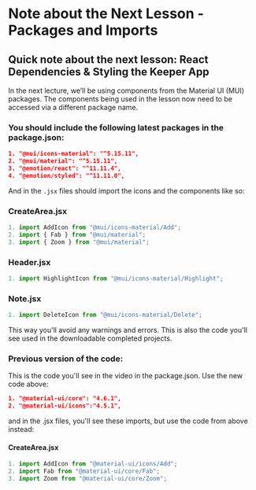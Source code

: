 # Note about the Next Lesson - Packages and Imports

## Quick note about the next lesson: React Dependencies & Styling the Keeper App

In the next lecture, we’ll be using components from the Material UI (MUI) packages. The components being used in the lesson now need to be accessed via a different package name.

### **You should include the following latest packages in the package.json:**

```json
1. "@mui/icons-material": "^5.15.11",
2. "@mui/material": "^5.15.11",
3. "@emotion/react": "^11.11.4",
4. "@emotion/styled": "^11.11.0",
```

And in the `.jsx` files should import the icons and the components like so:

### **CreateArea.jsx**

```jsx
1. import AddIcon from "@mui/icons-material/Add";
2. import { Fab } from "@mui/material";
3. import { Zoom } from "@mui/material";
```

### **Header.jsx**

```jsx
1. import HighlightIcon from "@mui/icons-material/Highlight";
```

### **Note.jsx**

```jsx
1. import DeleteIcon from "@mui/icons-material/Delete";
```

This way you'll avoid any warnings and errors. This is also the code you'll see used in the downloadable completed projects.

### **Previous version of the code:**

This is the code you'll see in the video in the package.json. Use the new code above:

```json
1. "@material-ui/core": "4.6.1",
2. "@material-ui/icons":"4.5.1",
```

and in the .jsx files, you'll see these imports, but use the code from above instead:

#### CreateArea.jsx

```jsx
1. import AddIcon from "@material-ui/icons/Add";
2. import Fab from "@material-ui/core/Fab";
3. import Zoom from "@material-ui/core/Zoom";
```
